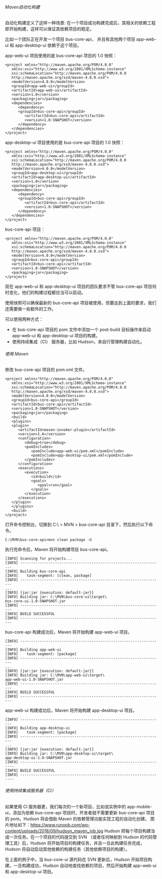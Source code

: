###### Maven自动化构建
自动化构建定义了这样一种场景: 在一个项目成功构建完成后，其相关的依赖工程即开始构建，这样可以保证其依赖项目的稳定。

比如一个团队正在开发一个项目 bus-core-api， 并且有其他两个项目 app-web-ui 和 app-desktop-ui 依赖于这个项目。

app-web-ui 项目使用的是 bus-core-api 项目的 1.0 快照：
```
<project xmlns="http://maven.apache.org/POM/4.0.0" 
   xmlns:xsi="http://www.w3.org/2001/XMLSchema-instance"
   xsi:schemaLocation="http://maven.apache.org/POM/4.0.0 
   http://maven.apache.org/xsd/maven-4.0.0.xsd">
   <modelVersion>4.0.0</modelVersion>
   <groupId>app-web-ui</groupId>
   <artifactId>app-web-ui</artifactId>
   <version>1.0</version>
   <packaging>jar</packaging>
   <dependencies>
      <dependency>
      <groupId>bus-core-api</groupId>
         <artifactId>bus-core-api</artifactId>
         <version>1.0-SNAPSHOT</version>
      </dependency>
   </dependencies>
</project>
```
app-desktop-ui 项目使用的是 bus-core-api 项目的 1.0 快照：
```
<project xmlns="http://maven.apache.org/POM/4.0.0" 
   xmlns:xsi="http://www.w3.org/2001/XMLSchema-instance"
   xsi:schemaLocation="http://maven.apache.org/POM/4.0.0 
   http://maven.apache.org/xsd/maven-4.0.0.xsd">
   <modelVersion>4.0.0</modelVersion>
   <groupId>app-desktop-ui</groupId>
   <artifactId>app-desktop-ui</artifactId>
   <version>1.0</version>
   <packaging>jar</packaging>
   <dependencies>
      <dependency>
      <groupId>bus-core-api</groupId>
         <artifactId>bus-core-api</artifactId>
         <version>1.0-SNAPSHOT</version>
      </dependency>
   </dependencies>
</project>
```
bus-core-api 项目：
```
<project xmlns="http://maven.apache.org/POM/4.0.0" 
   xmlns:xsi="http://www.w3.org/2001/XMLSchema-instance"
   xsi:schemaLocation="http://maven.apache.org/POM/4.0.0 
   http://maven.apache.org/xsd/maven-4.0.0.xsd">
   <modelVersion>4.0.0</modelVersion>
   <groupId>bus-core-api</groupId>
   <artifactId>bus-core-api</artifactId>
   <version>1.0-SNAPSHOT</version>
   <packaging>jar</packaging>   
</project>
```
现在 app-web-ui 和 app-desktop-ui 项目的团队要求不管 bus-core-api 项目何时变化，他们的构建过程都应当可以启动。

使用快照可以确保最新的 bus-core-api 项目被使用，但要达到上面的要求，我们还需要做一些额外的工作。

可以使用两种方式：
- 在 bus-core-api 项目的 pom 文件中添加一个 post-build 目标操作来启动 app-web-ui 和 app-desktop-ui 项目的构建。
- 使用持续集成（CI） 服务器，比如 Hudson，来自行管理构建自动化。

###### 使用 Maven
修改 bus-core-api 项目的 pom.xml 文件。
```
<project xmlns="http://maven.apache.org/POM/4.0.0" 
   xmlns:xsi="http://www.w3.org/2001/XMLSchema-instance"
   xsi:schemaLocation="http://maven.apache.org/POM/4.0.0 
   http://maven.apache.org/xsd/maven-4.0.0.xsd">
   <modelVersion>4.0.0</modelVersion>
   <groupId>bus-core-api</groupId>
   <artifactId>bus-core-api</artifactId>
   <version>1.0-SNAPSHOT</version>
   <packaging>jar</packaging>
   <build>
   <plugins>
   <plugin>
      <artifactId>maven-invoker-plugin</artifactId>
      <version>1.6</version>
      <configuration>
         <debug>true</debug>
         <pomIncludes>
            <pomInclude>app-web-ui/pom.xml</pomInclude>
            <pomInclude>app-desktop-ui/pom.xml</pomInclude> 
         </pomIncludes>
      </configuration>
      <executions>
         <execution>
            <id>build</id>
            <goals>
               <goal>run</goal>
            </goals>
         </execution>
      </executions>
   </plugin>
   </plugins>
   <build>
</project>
```
打开命令控制台，切换到 C:\ > MVN > bus-core-api 目录下，然后执行以下命令。
```
C:\MVN\bus-core-api>mvn clean package -U
```
执行完命令后，Maven 将开始构建项目 bus-core-api。
```
[INFO] Scanning for projects...
[INFO] ------------------------------------------------------------------
[INFO] Building bus-core-api
[INFO]    task-segment: [clean, package]
[INFO] ------------------------------------------------------------------
...
[INFO] [jar:jar {execution: default-jar}]
[INFO] Building jar: C:\MVN\bus-core-ui\target\
bus-core-ui-1.0-SNAPSHOT.jar
[INFO] ------------------------------------------------------------------
[INFO] BUILD SUCCESSFUL
[INFO] ------------------------------------------------------------------
```
bus-core-api 构建成功后，Maven 将开始构建 app-web-ui 项目。
```
[INFO] ------------------------------------------------------------------
[INFO] Building app-web-ui 
[INFO]    task-segment: [package]
[INFO] ------------------------------------------------------------------
...
[INFO] [jar:jar {execution: default-jar}]
[INFO] Building jar: C:\MVN\app-web-ui\target\
app-web-ui-1.0-SNAPSHOT.jar
[INFO] ------------------------------------------------------------------
[INFO] BUILD SUCCESSFUL
[INFO] ------------------------------------------------------------------
```
app-web-ui 构建成功后，Maven 将开始构建 app-desktop-ui 项目。
```
[INFO] ------------------------------------------------------------------
[INFO] Building app-desktop-ui 
[INFO]    task-segment: [package]
[INFO] ------------------------------------------------------------------
...
[INFO] [jar:jar {execution: default-jar}]
[INFO] Building jar: C:\MVN\app-desktop-ui\target\
app-desktop-ui-1.0-SNAPSHOT.jar
[INFO] -------------------------------------------------------------------
[INFO] BUILD SUCCESSFUL
[INFO] -------------------------------------------------------------------
```
###### 使用持续集成服务器（CI）
如果使用 CI 服务器更，我们每次的一个新项目，比如说实例中的 app-mobile-ui，添加为依赖 bus-core-api 项目时，开发者就不需要更新 bus-core-api 项目的 pom。Hudson 将会借助 Maven 的依赖管理功能实现工程的自动化创建。
图片地址如下：https://www.runoob.com/wp-content/uploads/2018/09/hudson_maven_job.jpg
Hudson 把每个项目构建当成一次任务。在一个项目的代码提交到 SVN （或者任何映射到 Hudson 的代码管理工具）后，Hudson 将开始项目的构建任务，并且一旦此构建任务完成，Hudson 将自动启动其他依赖的构建任务（其他依赖项目的构建）。

在上面的例子中，当 bus-core-ui 源代码在 SVN 更新后，Hudson 开始项目构建。一旦构建成功，Hudson 自动地查找依赖的项目，然后开始构建 app-web-ui 和 app-desktop-ui 项目。